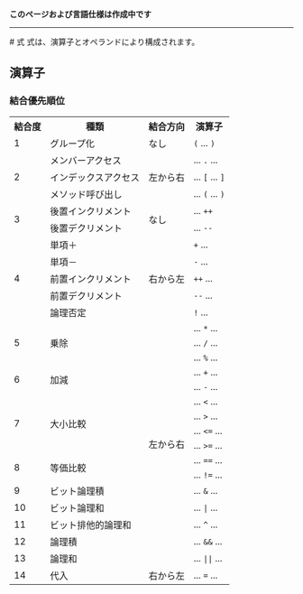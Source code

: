 **このページおよび言語仕様は作成中です**
<hr>
# 式
式は、演算子とオペランドにより構成されます。  

## 演算子
### 結合優先順位
<table>
  <tr>
    <th>結合度</th>
    <th>種類</th>
    <th>結合方向</th>
    <th>演算子</th>
  </tr>
  <tr>
    <td>1</td>
    <td>グループ化</td>
    <td>なし</td>
    <td><code>(</code> ... <code>)</code></td>
  </tr>
  <tr>
    <td rowspan="3">2</td>
    <td>メンバーアクセス</td>
    <td rowspan="3">左から右</td>
    <td>... <code>.</code> ...</td>
  </tr>
  <tr>
    <td>インデックスアクセス</td>
    <td>... <code>[</code> ... <code>]</code></td>
  </tr>
  <tr>
    <td>メソッド呼び出し</td>
    <td>... <code>(</code> ... <code>)</code></td>
  </tr>
  <tr>
    <td rowspan="2">3</td>
    <td>後置インクリメント</td>
    <td rowspan="2">なし</td>
    <td>... <code>++</code></td>
  </tr>
  <tr>
    <td>後置デクリメント</td>
    <td>... <code>--</code></td>
  </tr>
  <tr>
    <td rowspan="5">4</td>
    <td>単項＋</td>
    <td rowspan="5">右から左</td>
    <td><code>+</code> ...</td>
  </tr>
  <tr>
    <td>単項－</td>
    <td><code>-</code> ...</td>
  </tr>
  <tr>
    <td>前置インクリメント</td>
    <td><code>++</code> ...</td>
  </tr>
  <tr>
    <td>前置デクリメント</td>
    <td><code>--</code> ...</td>
  </tr>
  <tr>
    <td>論理否定</td>
    <td><code>!</code> ...</td>
  </tr>
  <tr>
    <td rowspan="3">5</td>
    <td rowspan="3">乗除</td>
    <td rowspan="16">左から右</td>
    <td>... <code>*</code> ...</td>
  </tr>
  <tr>
    <td>... <code>/</code> ...</td>
  </tr>
  <tr>
    <td>... <code>%</code> ...</td>
  </tr>
  <tr>
    <td rowspan="2">6</td>
    <td rowspan="2">加減</td>
    <td>... <code>+</code> ...</td>
  </tr>
  <tr>
    <td>... <code>-</code> ...</td>
  </tr>
  <tr>
    <td rowspan="4">7</td>
    <td rowspan="4">大小比較</td>
    <td>... <code>&lt;</code> ...</td>
  </tr>
  <tr>
    <td>... <code>&gt;</code> ...</td>
  </tr>
  <tr>
    <td>... <code>&lt;=</code> ...</td>
  </tr>
  <tr>
    <td>... <code>&gt;=</code> ...</td>
  </tr>
  <tr>
    <td rowspan="2">8</td>
    <td rowspan="2">等価比較</td>
    <td>... <code>==</code> ...</td>
  </tr>
  <tr>
    <td>... <code>!=</code> ...</td>
  </tr>
  <tr>
    <td>9</td>
    <td>ビット論理積</td>
    <td>... <code>&</code> ...</td>
  </tr>
  <tr>
    <td>10</td>
    <td>ビット論理和</td>
    <td>... <code>|</code> ...</td>
  </tr>
  <tr>
    <td>11</td>
    <td>ビット排他的論理和</td>
    <td>... <code>^</code> ...</td>
  </tr>
  <tr>
    <td>12</td>
    <td>論理積</td>
    <td>... <code>&&</code> ...</td>
  </tr>
  <tr>
    <td>13</td>
    <td>論理和</td>
    <td>... <code>||</code> ...</td>
  </tr>
  <tr>
    <td>14</td>
    <td>代入</td>
    <td>右から左</td>
    <td>... <code>=</code> ...</td>
  </tr>
</table>
